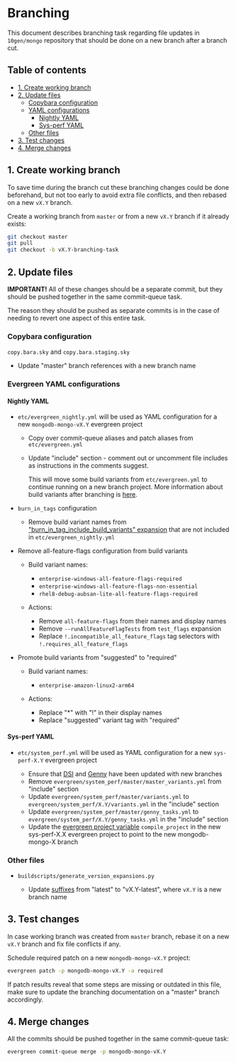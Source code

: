 # Branching

This document describes branching task regarding file updates in `10gen/mongo` repository that should be done on a new branch after a branch cut.

## Table of contents

- [1. Create working branch](#1-create-working-branch)
- [2. Update files](#2-update-files)
  - [Copybara configuration](#copybara-configuration)
  - [YAML configurations](#yaml-configurations)
    - [Nightly YAML](#nightly-yaml)
    - [Sys-perf YAML](#sys-perf-yaml)
  - [Other files](#other-files)
- [3. Test changes](#3-test-changes)
- [4. Merge changes](#4-merge-changes)

## 1. Create working branch

To save time during the branch cut these branching changes could be done beforehand, but not too early to avoid extra file conflicts, and then rebased on a new `vX.Y` branch.

Create a working branch from `master` or from a new `vX.Y` branch if it already exists:

```sh
git checkout master
git pull
git checkout -b vX.Y-branching-task
```

## 2. Update files

**IMPORTANT!** All of these changes should be a separate commit, but they should be pushed together in the same commit-queue task.

The reason they should be pushed as separate commits is in the case of needing to revert one aspect of this entire task.

### Copybara configuration

`copy.bara.sky` and `copy.bara.staging.sky`

- Update "master" branch references with a new branch name

### Evergreen YAML configurations

#### Nightly YAML

- `etc/evergreen_nightly.yml` will be used as YAML configuration for a new `mongodb-mongo-vX.Y` evergreen project

  - Copy over commit-queue aliases and patch aliases from `etc/evergreen.yml`
  - Update "include" section - comment out or uncomment file includes as instructions in the comments suggest.

    This will move some build variants from `etc/evergreen.yml` to continue running on a new branch project.
    More information about build variants after branching is [here](../evergreen-testing/yaml_configuration/buildvariants.md#build-variants-after-branching).

- `burn_in_tags` configuration

  - Remove build variant names from ["burn_in_tag_include_build_variants" expansion](https://github.com/10gen/mongo/blob/41ebdd14567ee35bdda0942958a5dc193f97dd5f/etc/evergreen_yml_components/variants/misc/misc.yml#L21) that are not included in `etc/evergreen_nightly.yml`

- Remove all-feature-flags configuration from build variants

  - Build variant names:

    - `enterprise-windows-all-feature-flags-required`
    - `enterprise-windows-all-feature-flags-non-essential`
    - `rhel8-debug-aubsan-lite-all-feature-flags-required`

  - Actions:

    - Remove `all-feature-flags` from their names and display names
    - Remove `--runAllFeatureFlagTests` from `test_flags` expansion
    - Replace `!.incompatible_all_feature_flags` tag selectors with `!.requires_all_feature_flags`

- Promote build variants from "suggested" to "required"

  - Build variant names:

    - `enterprise-amazon-linux2-arm64`

  - Actions:

    - Replace "\*" with "!" in their display names
    - Replace "suggested" variant tag with "required"

#### Sys-perf YAML

- `etc/system_perf.yml` will be used as YAML configuration for a new `sys-perf-X.Y` evergreen project

  - Ensure that [DSI](https://github.com/10gen/dsi/blob/master/evergreen/system_perf/README.md#branching) and [Genny](https://github.com/mongodb/genny/blob/master/evergreen/system_perf/README.md#branching-the-mongo-repository) have been updated with new branches
  - Remove `evergreen/system_perf/master/master_variants.yml` from "include" section
  - Update `evergreen/system_perf/master/variants.yml` to `evergreen/system_perf/X.Y/variants.yml` in the "include" section
  - Update `evergreen/system_perf/master/genny_tasks.yml` to `evergreen/system_perf/X.Y/genny_tasks.yml` in the "include" section
  - Update the [evergreen project variable](https://docs.devprod.prod.corp.mongodb.com/evergreen/Project-Configuration/Project-and-Distro-Settings#variables) `compile_project` in the new sys-perf-X.X evergreen project to point to the new mongodb-mongo-X branch

### Other files

- `buildscripts/generate_version_expansions.py`

  - Update [suffixes](https://github.com/10gen/mongo/blob/41ebdd14567ee35bdda0942958a5dc193f97dd5f/buildscripts/generate_version_expansions.py#L64-L65) from "latest" to "vX.Y-latest", where `vX.Y` is a new branch name

## 3. Test changes

In case working branch was created from `master` branch, rebase it on a new `vX.Y` branch and fix file conflicts if any.

Schedule required patch on a new `mongodb-mongo-vX.Y` project:

```sh
evergreen patch -p mongodb-mongo-vX.Y -a required
```

If patch results reveal that some steps are missing or outdated in this file, make sure to update the branching documentation on a "master" branch accordingly.

## 4. Merge changes

All the commits should be pushed together in the same commit-queue task:

```sh
evergreen commit-queue merge -p mongodb-mongo-vX.Y
```
